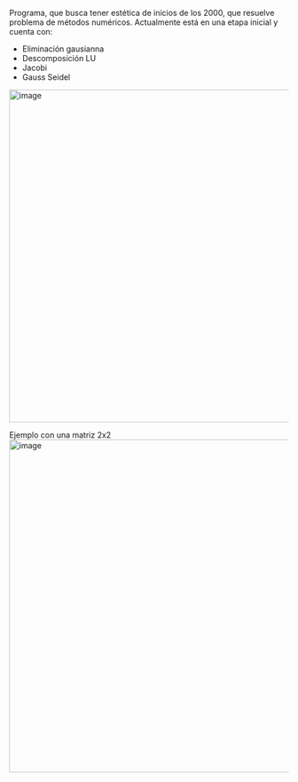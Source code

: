 
Programa, que busca tener estética de inicios de los 2000, que resuelve problema de métodos numéricos.
Actualmente está en una etapa inicial y cuenta con:
- Eliminación gausianna
- Descomposición LU
- Jacobi
- Gauss Seidel


<img width="1000" height="600" alt="image" src="https://github.com/user-attachments/assets/4d650762-f805-48d3-b1a5-f355054ffdfc" />

Ejemplo con una matriz 2x2
<img width="1000" height="600" alt="image" src="https://github.com/user-attachments/assets/3c3ca26a-fa60-4c12-b201-6ea9c0c575e6" />

